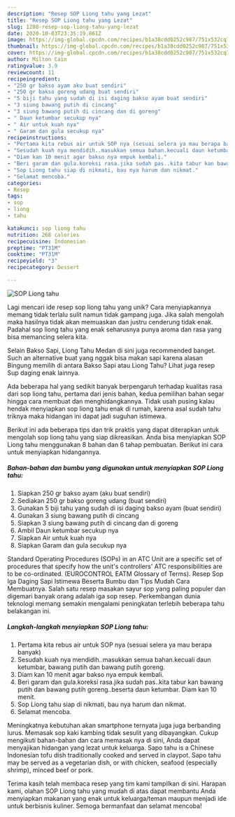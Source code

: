```yaml
---
description: "Resep SOP Liong tahu yang Lezat"
title: "Resep SOP Liong tahu yang Lezat"
slug: 1280-resep-sop-liong-tahu-yang-lezat
date: 2020-10-03T23:35:19.861Z
image: https://img-global.cpcdn.com/recipes/b1a38cdd0252c987/751x532cq70/sop-liong-tahu-foto-resep-utama.jpg
thumbnail: https://img-global.cpcdn.com/recipes/b1a38cdd0252c987/751x532cq70/sop-liong-tahu-foto-resep-utama.jpg
cover: https://img-global.cpcdn.com/recipes/b1a38cdd0252c987/751x532cq70/sop-liong-tahu-foto-resep-utama.jpg
author: Milton Cain
ratingvalue: 3.9
reviewcount: 11
recipeingredient:
- "250 gr bakso ayam aku buat sendiri"
- "250 gr bakso goreng udang buat sendiri"
- "5 biji tahu yang sudah di isi daging bakso ayam buat sendiri"
- "3 siung bawang putih di cincang"
- "3 siung bawang putih di cincang dan di goreng"
- " Daun ketumbar secukup nya"
- " Air untuk kuah nya"
- " Garam dan gula secukup nya"
recipeinstructions:
- "Pertama kita rebus air untuk SOP nya (sesuai selera ya mau berapa banyak)"
- "Sesudah kuah nya mendidih..masukkan semua bahan.kecuali daun ketumbar, bawang putih dan bawang putih goreng."
- "Diam kan 10 menit agar bakso nya empuk kembali."
- "Beri garam dan gula.koreksi rasa.jika sudah pas..kita tabur kan bawang putih dan bawang putih goreng..beserta daun ketumbar. Diam kan 10 menit."
- "Sop Liong tahu siap di nikmati, bau nya harum dan nikmat."
- "Selamat mencoba."
categories:
- Resep
tags:
- sop
- liong
- tahu

katakunci: sop liong tahu 
nutrition: 268 calories
recipecuisine: Indonesian
preptime: "PT31M"
cooktime: "PT31M"
recipeyield: "3"
recipecategory: Dessert

---
```



![SOP Liong tahu](https://img-global.cpcdn.com/recipes/b1a38cdd0252c987/751x532cq70/sop-liong-tahu-foto-resep-utama.jpg)

Lagi mencari ide resep sop liong tahu yang unik? Cara menyiapkannya memang tidak terlalu sulit namun tidak gampang juga. Jika salah mengolah maka hasilnya tidak akan memuaskan dan justru cenderung tidak enak. Padahal sop liong tahu yang enak seharusnya punya aroma dan rasa yang bisa memancing selera kita.

Selain Bakso Sapi, Liong Tahu Medan di sini juga recommended banget. Such an alternative buat yang nggak bisa makan sapi karena alasan Bingung memilih di antara Bakso Sapi atau Liong Tahu? Lihat juga resep Sup daging enak lainnya.

Ada beberapa hal yang sedikit banyak berpengaruh terhadap kualitas rasa dari sop liong tahu, pertama dari jenis bahan, kedua pemilihan bahan segar hingga cara membuat dan menghidangkannya. Tidak usah pusing kalau hendak menyiapkan sop liong tahu enak di rumah, karena asal sudah tahu triknya maka hidangan ini dapat jadi suguhan istimewa.


Berikut ini ada beberapa tips dan trik praktis yang dapat diterapkan untuk mengolah sop liong tahu yang siap dikreasikan. Anda bisa menyiapkan SOP Liong tahu menggunakan 8 bahan dan 6 tahap pembuatan. Berikut ini cara untuk menyiapkan hidangannya.

<!--inarticleads1-->

##### Bahan-bahan dan bumbu yang digunakan untuk menyiapkan SOP Liong tahu:

1. Siapkan 250 gr bakso ayam (aku buat sendiri)
1. Sediakan 250 gr bakso goreng udang (buat sendiri)
1. Gunakan 5 biji tahu yang sudah di isi daging bakso ayam (buat sendiri)
1. Gunakan 3 siung bawang putih di cincang
1. Siapkan 3 siung bawang putih di cincang dan di goreng
1. Ambil  Daun ketumbar secukup nya
1. Siapkan  Air untuk kuah nya
1. Siapkan  Garam dan gula secukup nya


Standard Operating Procedures (SOPs) in an ATC Unit are a specific set of procedures that specify how the unit&#39;s controllers&#39; ATC responsibilities are to be co-ordinated. (EUROCONTROL EATM Glossary of Terms). Resep Sop Iga Daging Sapi Istimewa Beserta Bumbu dan Tips Mudah Cara Membuatnya. Salah satu resep masakan sayur sop yang paling populer dan digemari banyak orang adalah iga sop resep. Perkembangan dunia teknologi memang semakin mengalami peningkatan terlebih beberapa tahu belakangan ini. 

<!--inarticleads2-->

##### Langkah-langkah menyiapkan SOP Liong tahu:

1. Pertama kita rebus air untuk SOP nya (sesuai selera ya mau berapa banyak)
1. Sesudah kuah nya mendidih..masukkan semua bahan.kecuali daun ketumbar, bawang putih dan bawang putih goreng.
1. Diam kan 10 menit agar bakso nya empuk kembali.
1. Beri garam dan gula.koreksi rasa.jika sudah pas..kita tabur kan bawang putih dan bawang putih goreng..beserta daun ketumbar. Diam kan 10 menit.
1. Sop Liong tahu siap di nikmati, bau nya harum dan nikmat.
1. Selamat mencoba.


Meningkatnya kebutuhan akan smartphone ternyata juga juga berbanding lurus. Memasak sop kaki kambing tidak sesulit yang dibayangkan. Cukup mengikuti bahan-bahan dan cara memasak nya di sini, Anda dapat menyajikan hidangan yang lezat untuk keluarga. Sapo tahu is a Chinese Indonesian tofu dish traditionally cooked and served in claypot. Sapo tahu may be served as a vegetarian dish, or with chicken, seafood (especially shrimp), minced beef or pork. 

Terima kasih telah membaca resep yang tim kami tampilkan di sini. Harapan kami, olahan SOP Liong tahu yang mudah di atas dapat membantu Anda menyiapkan makanan yang enak untuk keluarga/teman maupun menjadi ide untuk berbisnis kuliner. Semoga bermanfaat dan selamat mencoba!
